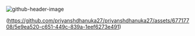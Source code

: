 ![github-header-image](https://github.com/priyanshdhanuka27/priyanshdhanuka27/assets/67717708/d475e970-f5e9-4788-b9e0-8811df9314d1)

(https://github.com/priyanshdhanuka27/priyanshdhanuka27/assets/67717708/5e9ea520-c651-449c-839a-1eef6273e491)

<!--
<picture>
 <source media="(prefers-color-scheme: dark)" srcset="YOUR-DARKMODE-IMAGE">
 <source media="(prefers-color-scheme: light)" srcset="YOUR-LIGHTMODE-IMAGE">
 <img alt="YOUR-ALT-TEXT" src="YOUR-DEFAULT-IMAGE">

</picture>


<!--
**priyanshdhanuka27/priyanshdhanuka27** is a ✨ _special_ ✨ repository because its `README.md` (this file) appears on your GitHub profile.

Here are some ideas to get you started:

- 🔭 I’m currently working on ...
- 🌱 I’m currently learning ...
- 👯 I’m looking to collaborate on ...
- 🤔 I’m looking for help with ...
- 💬 Ask me about ...
- 📫 How to reach me: ...
- 😄 Pronouns: ...
- ⚡ Fun fact: ...
-->
